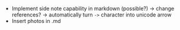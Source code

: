 - Implement side note capability in markdown (possible?)
    -> change references?
    -> automatically turn `->` character into unicode arrow
- Insert photos in .md 

